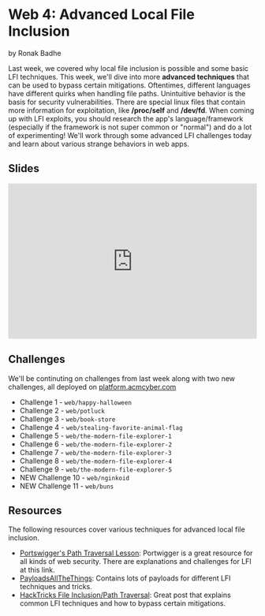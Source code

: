# Web 4: Advanced Local File Inclusion
by Ronak Badhe

Last week, we covered why local file inclusion is possible and some basic LFI techniques. This week, we'll dive into more **advanced techniques** that can be used to bypass certain mitigations. Oftentimes, different languages have different quirks when handling file paths. Unintuitive behavior is the basis for security vulnerabilities. There are special linux files that contain more information for exploitation, like **/proc/self** and **/dev/fd**. When coming up with LFI exploits, you should research the app's language/framework (especially if the framework is not super common or "normal") and do a lot of experimenting! We'll work through some advanced LFI challenges today and learn about various strange behaviors in web apps.

## Slides
<iframe src="https://docs.google.com/presentation/d/e/2PACX-1vT6rd0lWABMRVvKHxioYUDnHHdUThuA6Goa4TieRlsLUO0uPqqq2KMZcSpWNQ695vnZRJgjh1j6-9fy/embed?start=false&loop=false&delayms=3000" frameborder="0" width="100%" style="aspect-ratio: 16 / 10;" allowfullscreen="true" mozallowfullscreen="true" webkitallowfullscreen="true"></iframe>

## Challenges
We'll be continuting on challenges from last week along with two new challenges, all deployed on [platform.acmcyber.com](https://platform.acmcyber.com)
- Challenge 1 - `web/happy-halloween`
- Challenge 2 - `web/potluck`
- Challenge 3 - `web/book-store`
- Challenge 4 - `web/stealing-favorite-animal-flag`
- Challenge 5 - `web/the-modern-file-explorer-1`
- Challenge 6 - `web/the-modern-file-explorer-2`
- Challenge 7 - `web/the-modern-file-explorer-3`
- Challenge 8 - `web/the-modern-file-explorer-4`
- Challenge 9 - `web/the-modern-file-explorer-5`
- NEW Challenge 10 - `web/nginkoid`
- NEW Challenge 11 - `web/buns`

## Resources
The following resources cover various techniques for advanced local file inclusion.
- [Portswigger's Path Traversal Lesson](https://portswigger.net/web-security/file-path-traversal#what-is-path-traversal): Portwigger is a great resource for all kinds of web security. There are explanations and challenges for LFI at this link. 
- [PayloadsAllTheThings](https://github.com/swisskyrepo/PayloadsAllTheThings/tree/master/File%20Inclusion): Contains lots of payloads for different LFI techniques and tricks. 
- [HackTricks File Inclusion/Path Traversal](https://book.hacktricks.xyz/pentesting-web/file-inclusion): Great post that explains common LFI techniques and how to bypass certain mitigations.
